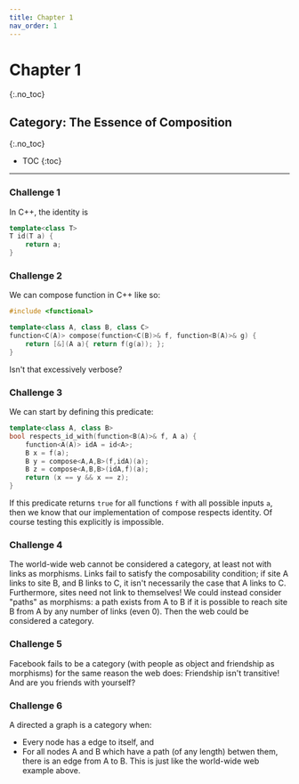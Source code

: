 ```yaml
---
title: Chapter 1
nav_order: 1
---
```


# Chapter 1 #
{:.no_toc}

## Category: The Essence of Composition ##
{:.no_toc}

* TOC
{:toc}

-----------------

### Challenge 1 ###

In C++, the identity is
```c++
template<class T>
T id(T a) {
    return a;
}
```

### Challenge 2 ###

We can compose function in C++ like so:
```c++
#include <functional>

template<class A, class B, class C>
function<C(A)> compose(function<C(B)>& f, function<B(A)>& g) {
    return [&](A a){ return f(g(a)); }; 
}
```
Isn't that excessively verbose? 

### Challenge 3 ###

We can start by defining this predicate:
```c++
template<class A, class B>
bool respects_id_with(function<B(A)>& f, A a) {
    function<A(A)> idA = id<A>;
    B x = f(a);
    B y = compose<A,A,B>(f,idA)(a);
    B z = compose<A,B,B>(idA,f)(a);
    return (x == y && x == z);
}
```
If this predicate returns `true` for all functions `f` with all possible inputs
`a`, then we know that our implementation of compose respects identity. Of 
course testing this explicitly is impossible.

### Challenge 4 ###

The world-wide web cannot be considered a category, at least not with links as
morphisms. Links fail to satisfy the composability condition; if site A links
to site B, and B links to C, it isn't necessarily the case that A links to C. 
Furthermore, sites need not link to themselves! We could instead consider 
"paths" as morphisms: a path exists from A to B if it is possible to reach site
B from A by any number of links (even 0). Then the web could be considered a
category.

### Challenge 5 ###

Facebook fails to be a category (with people as object and friendship as 
morphisms) for the same reason the web does: Friendship isn't transitive!
And are you friends with yourself?

### Challenge 6 ###

A directed a graph is a category when:
* Every node has a edge to itself, and
* For all nodes A and B which have a path (of any length) betwen them, there is an 
  edge from A to B. This is just like the world-wide web example above.
